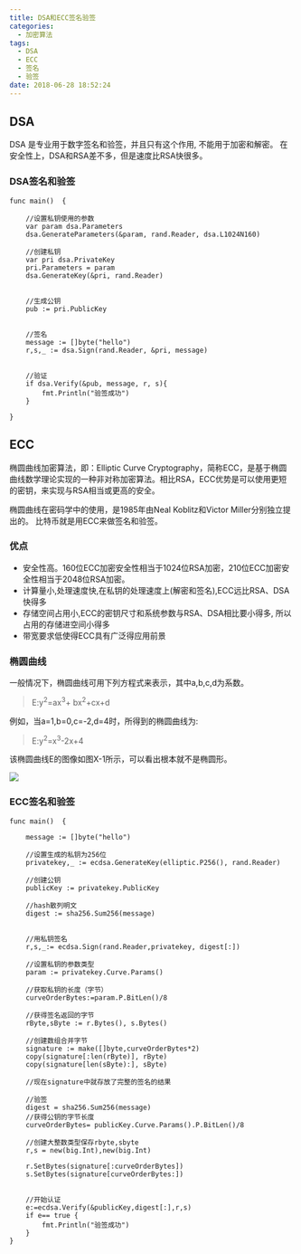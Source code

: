 ```yaml
---
title: DSA和ECC签名验签
categories:
  - 加密算法
tags:
  - DSA
  - ECC
  - 签名
  - 验签
date: 2018-06-28 18:52:24
---
```


## DSA

DSA 是专业用于数字签名和验签，并且只有这个作用, 不能用于加密和解密。
在安全性上，DSA和RSA差不多，但是速度比RSA快很多。

<!--more-->

### DSA签名和验签

```
func main()  {

	//设置私钥使用的参数
	var param dsa.Parameters
	dsa.GenerateParameters(&param, rand.Reader, dsa.L1024N160)

	//创建私钥
	var pri dsa.PrivateKey
	pri.Parameters = param
	dsa.GenerateKey(&pri, rand.Reader)


	//生成公钥
	pub := pri.PublicKey


	//签名
	message := []byte("hello")
	r,s,_ := dsa.Sign(rand.Reader, &pri, message)


	//验证
	if dsa.Verify(&pub, message, r, s){
		fmt.Println("验签成功")
	}
	
}
```

## ECC
椭圆曲线加密算法，即：Elliptic Curve Cryptography，简称ECC，是基于椭圆曲线数学理论实现的一种非对称加密算法。相比RSA，ECC优势是可以使用更短的密钥，来实现与RSA相当或更高的安全。

椭圆曲线在密码学中的使用，是1985年由Neal Koblitz和Victor Miller分别独立提出的。
比特币就是用ECC来做签名和验签。

### 优点

* 安全性高。160位ECC加密安全性相当于1024位RSA加密，210位ECC加密安全性相当于2048位RSA加密。
* 计算量小,处理速度快,在私钥的处理速度上(解密和签名),ECC远比RSA、DSA快得多
* 存储空间占用小,ECC的密钥尺寸和系统参数与RSA、DSA相比要小得多, 所以占用的存储进空间小得多
* 带宽要求低使得ECC具有广泛得应用前景


### 椭圆曲线

一般情况下，椭圆曲线可用下列方程式来表示，其中a,b,c,d为系数。
> E:y<sup>2</sup>=ax<sup>3</sup>+ bx<sup>2</sup>+cx+d

例如，当a=1,b=0,c=-2,d=4时，所得到的椭圆曲线为:

> E:y<sup>2</sup>=x<sup>3</sup>-2x+4

该椭圆曲线E的图像如图X-1所示，可以看出根本就不是椭圆形。　　

![](http://olgjbx93m.bkt.clouddn.com/20180117-211235.png)

### ECC签名和验签

```
func main()  {

	message := []byte("hello")

	//设置生成的私钥为256位
	privatekey,_ := ecdsa.GenerateKey(elliptic.P256(), rand.Reader)

	//创建公钥
	publicKey := privatekey.PublicKey

	//hash散列明文
	digest := sha256.Sum256(message)


	//用私钥签名
	r,s,_:= ecdsa.Sign(rand.Reader,privatekey, digest[:])

	//设置私钥的参数类型
	param := privatekey.Curve.Params()

	//获取私钥的长度（字节）
	curveOrderBytes:=param.P.BitLen()/8

	//获得签名返回的字节
	rByte,sByte := r.Bytes(), s.Bytes()

	//创建数组合并字节
	signature := make([]byte,curveOrderBytes*2)
	copy(signature[:len(rByte)], rByte)
	copy(signature[len(sByte):], sByte)

	//现在signature中就存放了完整的签名的结果

	//验签
	digest = sha256.Sum256(message)
	//获得公钥的字节长度
	curveOrderBytes= publicKey.Curve.Params().P.BitLen()/8

	//创建大整数类型保存rbyte,sbyte
	r,s = new(big.Int),new(big.Int)

	r.SetBytes(signature[:curveOrderBytes])
	s.SetBytes(signature[curveOrderBytes:])


	//开始认证
	e:=ecdsa.Verify(&publicKey,digest[:],r,s)
	if e== true {
		fmt.Println("验签成功")
	}
}
```




